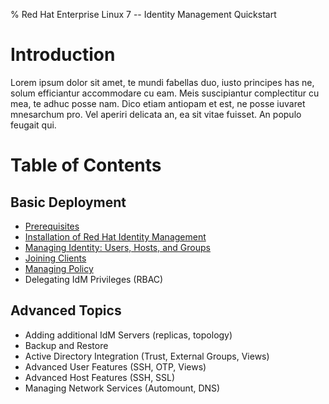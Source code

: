 ﻿% Red Hat Enterprise Linux 7 -- Identity Management Quickstart
# Introduction
Lorem ipsum dolor sit amet, te mundi fabellas duo, iusto principes has ne, solum efficiantur accommodare cu eam. Meis suscipiantur complectitur cu mea, te adhuc posse nam. Dico etiam antiopam et est, ne posse iuvaret mnesarchum pro. Vel aperiri delicata an, ea sit vitae fuisset. An populo feugait qui.

# Table of Contents
## Basic Deployment
* [Prerequisites](00-prerequisites.md)
* [Installation of Red Hat Identity Management](01-installation.md)
* [Managing Identity: Users, Hosts, and Groups](02-managing-identity.md)
* [Joining Clients](03-joining-clients.md)
* [Managing Policy](04-managing-policy.md)
* Delegating IdM Privileges (RBAC)

## Advanced Topics
* Adding additional IdM Servers (replicas, topology)
* Backup and Restore
* Active Directory Integration (Trust, External Groups, Views)
* Advanced User Features (SSH, OTP, Views)
* Advanced Host Features (SSH, SSL)
* Managing Network Services (Automount, DNS)

